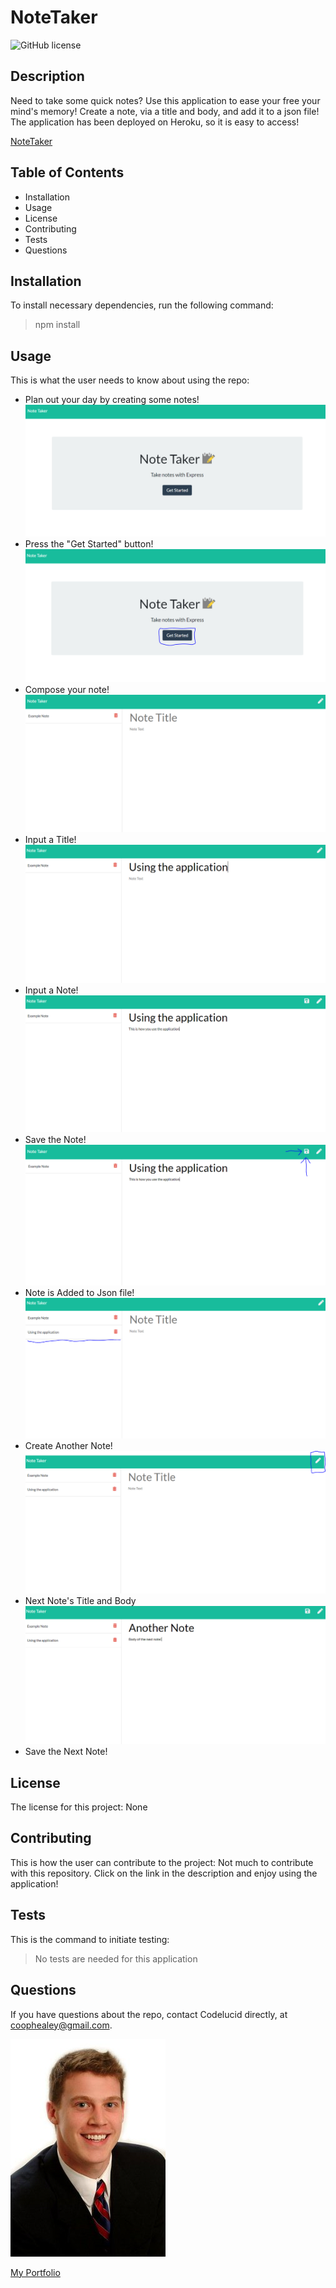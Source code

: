 # NoteTaker  

![GitHub license](https://img.shields.io/badge/license-None-brightgreen)

## Description  

Need to take some quick notes? Use this application to ease your free your mind's memory! Create a note, via a title and body, and add it to a json file! The application has been deployed on Heroku, so it is easy to access! 

[NoteTaker](https://notetakerforall.herokuapp.com/)

## Table of Contents
- Installation 
- Usage
- License
- Contributing
- Tests
- Questions  

## Installation  

To install necessary dependencies, run the following command:
>npm install  

## Usage  

This is what the user needs to know about using the repo:
- Plan out your day by creating some notes! 
![Plan the day](/stepOne.png) 
- Press the "Get Started" button!
![Start Button](/stepTwo.png)
- Compose your note!
![Compose Note](/stepThree.png)
- Input a Title!
![Title](/stepFour.png)
- Input a Note!
![Body](/stepFive.png)
- Save the Note!
![Save](/stepSix.png)
- Note is Added to Json file!
![Added to Json](/stepSeven.png)
- Create Another Note!
![Compose](/stepEight.png)
- Next Note's Title and Body
![Creation](/stepNine.png)
- Save the Next Note!

## License  

The license for this project:
None  

## Contributing  

This is how the user can contribute to the project:
Not much to contribute with this repository. Click on the link in the description and enjoy using the application!  

## Tests  

This is the command to initiate testing:
>No tests are needed for this application  

## Questions  

If you have questions about the repo, contact Codelucid directly, at coophealey@gmail.com.

[![My Profile Picture](/profilePic.png)](https://github.com/codelucid "My Profile Picture")

[My Portfolio](https://codelucid.github.io/Portfolio/ "My Portfolio")